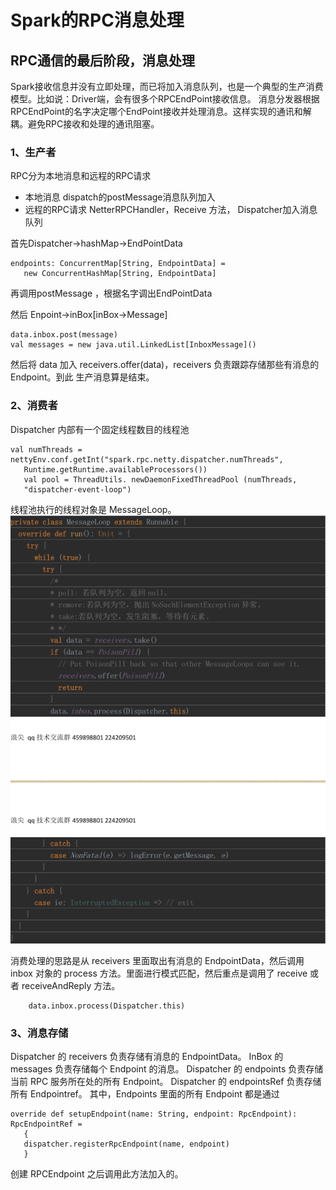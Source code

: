 # Spark的RPC消息处理
## RPC通信的最后阶段，消息处理
Spark接收信息并没有立即处理，而已将加入消息队列，也是一个典型的生产消费模型。比如说：Driver端，会有很多个RPCEndPoint接收信息。
消息分发器根据RPCEndPoint的名字决定哪个EndPoint接收并处理消息。这样实现的通讯和解耦。避免RPC接收和处理的通讯阻塞。
### 1、生产者
RPC分为本地消息和远程的RPC请求
- 本地消息
    dispatch的postMessage消息队列加入
- 远程的RPC请求
    NetterRPCHandler，Receive 方法， Dispatcher加入消息队列

首先Dispatcher->hashMap->EndPointData
```
endpoints: ConcurrentMap[String, EndpointData] =
   new ConcurrentHashMap[String, EndpointData]
```
再调用postMessage ，根据名字调出EndPointData

然后 Enpoint->inBox[inBox->Message]
```
data.inbox.post(message)
val messages = new java.util.LinkedList[InboxMessage]()
```
然后将 data 加入 receivers.offer(data)，receivers 负责跟踪存储那些有消息的 Endpoint。到此
生产消息算是结束。
### 2、消费者
Dispatcher 内部有一个固定线程数目的线程池

```
val numThreads = nettyEnv.conf.getInt("spark.rpc.netty.dispatcher.numThreads",
   Runtime.getRuntime.availableProcessors())
   val pool = ThreadUtils. newDaemonFixedThreadPool (numThreads,
   "dispatcher-event-loop")
```
线程池执行的线程对象是 MessageLoop。
![](./imgs/spark_rpc_message_loop.png)

消费处理的思路是从 receivers 里面取出有消息的 EndpointData，然后调用 inbox 对象的
process 方法。里面进行模式匹配，然后重点是调用了 receive 或者 receiveAndReply 方法。
```val data = receivers.take()
    data.inbox.process(Dispatcher.this)
```
### 3、消息存储
Dispatcher 的 receivers 负责存储有消息的 EndpointData。
InBox 的 messages 负责存储每个 Endpoint 的消息。
Dispatcher 的 endpoints 负责存储当前 RPC 服务所在处的所有 Endpoint。
Dispatcher 的 endpointsRef 负责存储所有 Endpointref。
其中，Endpoints 里面的所有 Endpoint 都是通过
```
override def setupEndpoint(name: String, endpoint: RpcEndpoint): RpcEndpointRef =
   {
   dispatcher.registerRpcEndpoint(name, endpoint)
   }
```

创建 RPCEndpoint 之后调用此方法加入的。